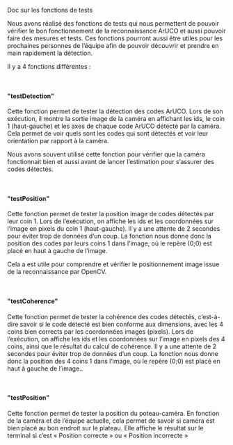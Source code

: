 [order]:       # (3)
[title]:       # (Tests)
[description]: # (Documentation sur les Tests)

Doc sur les fonctions de tests
  
Nous avons réalisé des fonctions de tests qui nous permettent de pouvoir vérifier le bon fonctionnement de la reconnaissance ArUCO et aussi pouvoir faire des mesures et tests.
Ces fonctions pourront aussi être utiles pour les prochaines personnes de l’équipe afin de pouvoir découvrir et prendre en main rapidement la détection.
  
Il y a 4 fonctions différentes :
  
&nbsp;
#### "testDetection"
  
Cette fonction permet de tester la détection des codes ArUCO.
Lors de son exécution, il montre la sortie image de la caméra en affichant les ids, le coin 1 (haut-gauche) et les axes de chaque code ArUCO détecté par la caméra.
Cela permet de voir quels sont les codes qui sont détectés et voir leur orientation par rapport à la caméra.
  
  
Nous avons souvent utilisé cette fonction pour vérifier que la caméra fonctionnait bien et aussi avant de lancer l’estimation pour s’assurer des codes détectés.
  
&nbsp;
#### "testPosition"
  
Cette fonction permet de tester la position image de codes détectés par leur coin 1.
Lors de l’exécution, on affiche les ids et les coordonnées sur l’image en pixels du coin 1 (haut-gauche). Il y a une attente de 2 secondes pour éviter trop de données d’un coup.
La fonction nous donne donc la position des codes par leurs coins 1 dans l’image, où le repère (0;0) est placé en haut à gauche de l’image.
  
  
Cela a est utile pour comprendre et vérifier le positionnement image issue de la reconnaissance par OpenCV.
  
&nbsp;
#### "testCoherence"
  
Cette fonction permet de tester la cohérence des codes détectés, c’est-à-dire savoir si le code détecté est bien conforme aux dimensions, avec les 4 coins bien corrects par les coordonnées images (pixels).
Lors de l’exécution, on affiche les ids et les coordonnées sur l’image en pixels des 4 coins, ainsi que le résultat du calcul de cohérence. Il y a une attente de 2 secondes pour éviter trop de données d’un coup.
La fonction nous donne donc la position des 4 coins 1 dans l’image, où le repère (0;0) est placé en haut à gauche de l’image..
  
&nbsp;
#### "testPosition"
  
Cette fonction permet de tester la position du poteau-caméra.
En fonction de la caméra et de l’équipe actuelle, cela permet de savoir si caméra est bien placé au bon endroit sur le plateau.
Elle affiche le résultat sur le terminal si c’est « Position correcte » ou « Position incorrecte »
  
